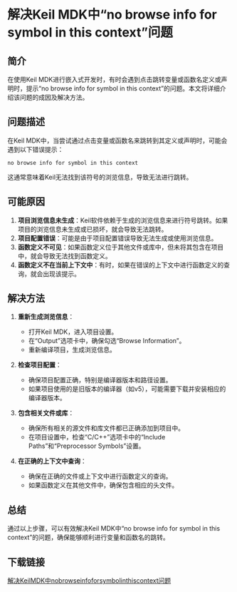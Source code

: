 # 解决Keil MDK中“no browse info for symbol in this context”问题

## 简介
在使用Keil MDK进行嵌入式开发时，有时会遇到点击跳转变量或函数名定义或声明时，提示“no browse info for symbol in this context”的问题。本文将详细介绍该问题的成因及解决方法。

## 问题描述
在Keil MDK中，当尝试通过点击变量或函数名来跳转到其定义或声明时，可能会遇到以下错误提示：
```
no browse info for symbol in this context
```
这通常意味着Keil无法找到该符号的浏览信息，导致无法进行跳转。

## 可能原因
1. **项目浏览信息未生成**：Keil软件依赖于生成的浏览信息来进行符号跳转。如果项目的浏览信息未生成或已损坏，就会导致无法跳转。
2. **项目配置错误**：可能是由于项目配置错误导致无法生成或使用浏览信息。
3. **函数定义不可见**：如果函数定义位于其他文件或库中，但未将其包含在项目中，就会导致无法找到函数定义。
4. **函数定义不在当前上下文中**：有时，如果在错误的上下文中进行函数定义的查询，就会出现该提示。

## 解决方法
1. **重新生成浏览信息**：
   - 打开Keil MDK，进入项目设置。
   - 在“Output”选项卡中，确保勾选“Browse Information”。
   - 重新编译项目，生成浏览信息。

2. **检查项目配置**：
   - 确保项目配置正确，特别是编译器版本和路径设置。
   - 如果项目使用的是旧版本的编译器（如v5），可能需要下载并安装相应的编译器版本。

3. **包含相关文件或库**：
   - 确保所有相关的源文件和库文件都已正确添加到项目中。
   - 在项目设置中，检查“C/C++”选项卡中的“Include Paths”和“Preprocessor Symbols”设置。

4. **在正确的上下文中查询**：
   - 确保在正确的文件或上下文中进行函数定义的查询。
   - 如果函数定义在其他文件中，确保包含相应的头文件。

## 总结
通过以上步骤，可以有效解决Keil MDK中“no browse info for symbol in this context”的问题，确保能够顺利进行变量和函数名的跳转。

## 下载链接

[解决KeilMDK中nobrowseinfoforsymbolinthiscontext问题](https://pan.quark.cn/s/ffc530c7a93a)